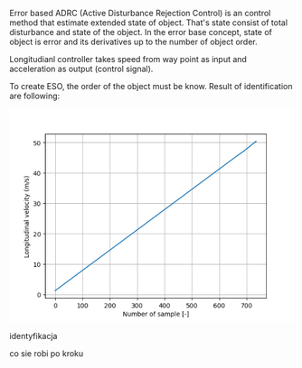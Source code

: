 Error based ADRC (Active Disturbance Rejection Control) is an control method that estimate extended state of object. That's state consist of total disturbance and state of the object. In the error base concept, state of object is error and its derivatives up to the number of object order.  

Longitudianl controller takes speed from way point as input and acceleration as output (control signal). 

To create ESO, the order of the object must be know. Result of identification are following:

![alt text](result_of_identification.png)

identyfikacja

co sie robi po kroku

